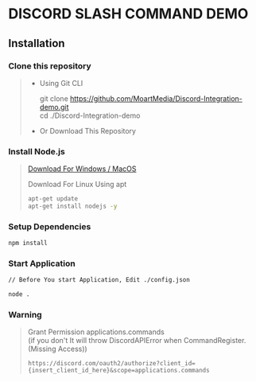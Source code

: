 # DISCORD SLASH COMMAND DEMO

## Installation

### Clone this repository

> - Using Git CLI  
>
>
>   git clone <https://github.com/MoartMedia/Discord-Integration-demo.git>  
>   cd ./Discord-Integration-demo  
>  
> - Or Download This Repository  

### Install Node.js

> [Download For Windows / MacOS](https://nodejs.org/en/download/)  
>
> Download For Linux Using apt
>
> ```bash
> apt-get update
> apt-get install nodejs -y
> ```

### Setup Dependencies

```bash
npm install
```  

### Start Application

```bash
// Before You start Application, Edit ./config.json  

node .
```

### Warning

> Grant Permission applications.commands  
> (if you don't It will throw DiscordAPIError when CommandRegister.(Missing Access))  
> 
> `https://discord.com/oauth2/authorize?client_id={insert_client_id_here}&scope=applications.commands`

